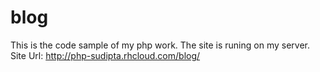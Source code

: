 blog
====
This is the code sample of my php work.
The site is runing on my server.
Site Url: http://php-sudipta.rhcloud.com/blog/
